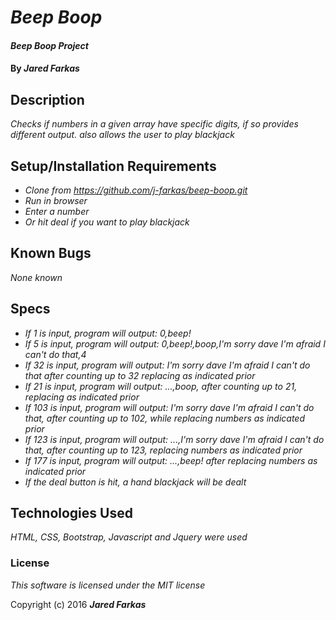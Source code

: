 # _Beep Boop_

#### _Beep Boop Project_

#### By _**Jared Farkas**_

## Description

_Checks if numbers in a given array have specific digits, if so provides different output. also allows the user to play blackjack_

## Setup/Installation Requirements

* _Clone from https://github.com/j-farkas/beep-boop.git_
* _Run in browser_
* _Enter a number_
* _Or hit deal if you want to play blackjack_


## Known Bugs

_None known_

## Specs
* _If 1 is input, program will output: 0,beep!_
* _If 5 is input, program will output: 0,beep!,boop,I'm sorry dave I'm afraid I can't do that,4_
* _If 32 is input, program will output: I'm sorry dave I'm afraid I can't do that after counting up to 32 replacing as indicated prior_
* _If 21 is input, program will output: ...,boop, after counting up to 21, replacing as indicated prior_
* _If 103 is input, program will output: I'm sorry dave I'm afraid I can't do that, after counting up to 102, while replacing numbers as indicated prior_
* _If 123 is input, program will output: ...,I'm sorry dave I'm afraid I can't do that, after counting up to 123, replacing numbers as indicated prior_
* _If 177 is input, program will output: ...,beep! after replacing numbers as indicated prior_
* _If the deal button is hit, a hand blackjack will be dealt_

## Technologies Used

_HTML, CSS, Bootstrap, Javascript and Jquery were used_

### License

*This software is licensed under the MIT license*

Copyright (c) 2016 **_Jared Farkas_**
